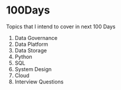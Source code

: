 # 100Days
Topics that I intend to cover in next 100 Days 
1. Data Governance
2. Data Platform
3. Data Storage 
3. Python
4. SQL
5. System Design 
6. Cloud 
7. Interview Questions
